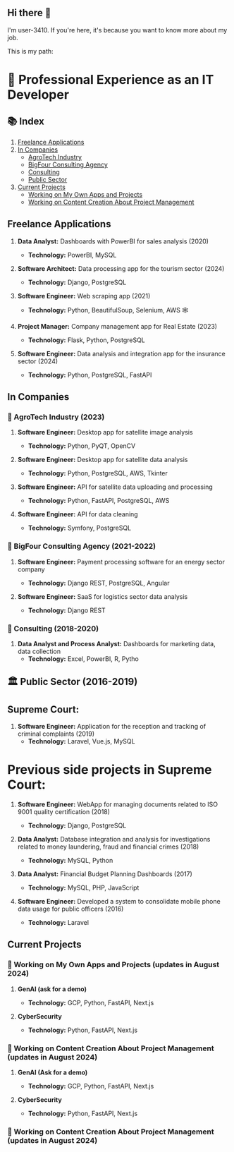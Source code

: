 ## Hi there 👋

I'm user-3410. If you're here, it's because you want to know more about my job.

This is my path:

# 🚀 Professional Experience as an IT Developer

## 📚 Index
1. [Freelance Applications](#freelance-applications)
2. [In Companies](#in-companies)
   - [AgroTech Industry](#agrotech-industry)
   - [BigFour Consulting Agency](#bigfour-consulting-agency)
   - [Consulting](#consulting)
   - [Public Sector](#public-sector)
3. [Current Projects](#current-projects)
   - [Working on My Own Apps and Projects](#working-on-my-own-apps-and-projects)
   - [Working on Content Creation About Project Management](#working-on-content-creation-about-project-management)

## Freelance Applications

1. **Data Analyst:** Dashboards with PowerBI for sales analysis (2020)
   - **Technology:** PowerBI, MySQL

2. **Software Architect:** Data processing app for the tourism sector (2024)
   - **Technology:** Django, PostgreSQL

3. **Software Engineer:** Web scraping app (2021)
   - **Technology:** Python, BeautifulSoup, Selenium, AWS 🕸️

4. **Project Manager:** Company management app for Real Estate (2023)
   - **Technology:** Flask, Python, PostgreSQL

5. **Software Engineer:** Data analysis and integration app for the insurance sector (2024)
   - **Technology:** Python, PostgreSQL, FastAPI

## In Companies

### 🌾 AgroTech Industry (2023)

1. **Software Engineer:** Desktop app for satellite image analysis
   - **Technology:** Python, PyQT, OpenCV 

2. **Software Engineer:** Desktop app for satellite data analysis
   - **Technology:** Python, PostgreSQL, AWS, Tkinter

3. **Software Engineer:** API for satellite data uploading and processing
   - **Technology:** Python, FastAPI, PostgreSQL, AWS

4. **Software Engineer:** API for data cleaning
   - **Technology:** Symfony, PostgreSQL

### 💼 BigFour Consulting Agency (2021-2022)

1. **Software Engineer:** Payment processing software for an energy sector company
   - **Technology:** Django REST, PostgreSQL, Angular

2. **Software Engineer:** SaaS for logistics sector data analysis
   - **Technology:** Django REST

### 🧩 Consulting (2018-2020)

1. **Data Analyst and Process Analyst:** Dashboards for marketing data, data collection
   - **Technology:** Excel, PowerBI, R, Pytho

## 🏛️ Public Sector (2016-2019)
## Supreme Court:

1. **Software Engineer:** Application for the reception and tracking of criminal complaints (2019)
   - **Technology:** Laravel, Vue.js, MySQL

# Previous side projects in Supreme Court:

1. **Software Engineer:** WebApp for managing documents related to ISO 9001 quality certification (2018)
   - **Technology:** Django, PostgreSQL

2. **Data Analyst:** Database integration and analysis for investigations related to money laundering, fraud and financial crimes (2018)
   - **Technology:** MySQL, Python

3. **Data Analyst:** Financial Budget Planning Dashboards (2017)
   - **Technology:** MySQL, PHP, JavaScript

4. **Software Engineer:** Developed a system to consolidate mobile phone data usage for public officers (2016)
   - **Technology:** Laravel

## Current Projects

### 🌟 Working on My Own Apps and Projects (updates in August 2024)

1. **GenAI (ask for a demo)**
   - **Technology:** GCP, Python, FastAPI, Next.js

2. **CyberSecurity**
   - **Technology:** Python, FastAPI, Next.js

### 📅 Working on Content Creation About Project Management (updates in August 2024)

1. **GenAI (Ask for a demo)**
   - **Technology:** GCP, Python, FastAPI, Next.js

2. **CyberSecurity**
   - **Technology:** Python, FastAPI, Next.js

### 📅 Working on Content Creation About Project Management (updates in August 2024)
